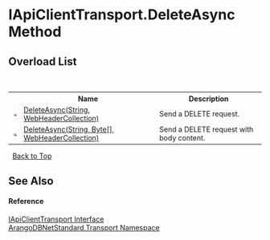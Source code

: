 # IApiClientTransport.DeleteAsync Method 
 


## Overload List
&nbsp;<table><tr><th></th><th>Name</th><th>Description</th></tr><tr><td>![Public method](media/pubmethod.gif "Public method")</td><td><a href="672eaf4e-6ea4-d80e-c0e5-243d16e9758c">DeleteAsync(String, WebHeaderCollection)</a></td><td>
Send a DELETE request.</td></tr><tr><td>![Public method](media/pubmethod.gif "Public method")</td><td><a href="438923f7-1a45-0d53-48da-12887ad001ea">DeleteAsync(String, Byte[], WebHeaderCollection)</a></td><td>
Send a DELETE request with body content.</td></tr></table>&nbsp;
<a href="#iapiclienttransport.deleteasync-method">Back to Top</a>

## See Also


#### Reference
<a href="195ac3ac-9de2-b86f-d7e0-b5076c107a46">IApiClientTransport Interface</a><br /><a href="0fdf78df-9dac-9941-2b28-85eebb12114f">ArangoDBNetStandard.Transport Namespace</a><br />